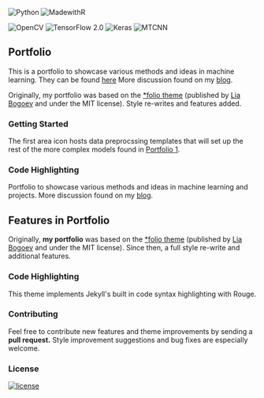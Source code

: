 ![Python](https://img.shields.io/badge/python-3.6%2B-brightgreen)
![MadewithR](https://img.shields.io/badge/R-3.0.1%2B-blue)

![OpenCV](https://img.shields.io/badge/OpenCV-4.1.2-green)
![TensorFlow 2.0](https://aleen42.github.io/badges/src/tensorflow.svg)
![Keras](https://img.shields.io/badge/keras-2.3.1-green)
![MTCNN](https://img.shields.io/badge/MTCNN-0.1.0-green)

## Portfolio

This is a portfolio to showcase various methods and ideas in machine learning. They can be found [here](/projects/) More discussion found on my [blog](https://jeremywood.ai).

Originally, my portfolio was based on the [\*folio theme](https://github.com/bogoli/-folio) (published by [Lia Bogoev](http://liabogoev.com) and under the MIT license). Style re-writes and features added.

### Getting Started

The first area icon hosts data preprocssing templates that will set up the rest of the more complex models found in [Portfolio 1](/_projects/1-Project.md).

### Code Highlighting

Portfolio to showcase various methods and ideas in machine learning and projects. More discussion found on my [blog](https://jeremywood.ai).

## Features in Portfolio

Originally, **my portfolio** was based on the [\*folio theme](https://github.com/bogoli/-folio) (published by [Lia Bogoev](http://liabogoev.com) and under the MIT license). Since then, a full style re-write and additional features.

### Code Highlighting

This theme implements Jekyll's built in code syntax highlighting with Rouge.

### Contributing

Feel free to contribute new features and theme improvements by sending a **pull request.** Style improvement suggestions and bug fixes are especially welcome.

### License

[![license](https://img.shields.io/github/license/mashape/apistatus.svg?maxAge=2592000)](https://github.com/jeremywood-ai/portfolio/blob/master/LICENSE)
